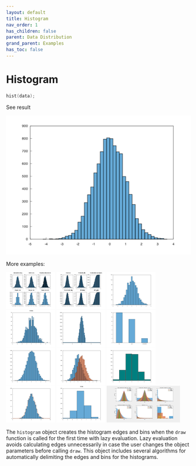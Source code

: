 ```yaml
---
layout: default
title: Histogram
nav_order: 1
has_children: false
parent: Data Distribution
grand_parent: Examples
has_toc: false
---
```

# Histogram

```cpp
hist(data);
```


See result
    
[![example_histogram_1](../data_distribution/histogram/histogram_1.png)](../../../examples/data_distribution/histogram/histogram_1.cpp)

More examples:
    
[![example_histogram_2](../data_distribution/histogram/histogram_2_thumb.png)](../../../examples/data_distribution/histogram/histogram_2.cpp)  [![example_histogram_3](../data_distribution/histogram/histogram_3_thumb.png)](../../../examples/data_distribution/histogram/histogram_3.cpp)  [![example_histogram_4](../data_distribution/histogram/histogram_4_thumb.png)](../../../examples/data_distribution/histogram/histogram_4.cpp)  [![example_histogram_5](../data_distribution/histogram/histogram_5_thumb.png)](../../../examples/data_distribution/histogram/histogram_5.cpp)  [![example_histogram_6](../data_distribution/histogram/histogram_6_thumb.png)](../../../examples/data_distribution/histogram/histogram_6.cpp)  [![example_histogram_7](../data_distribution/histogram/histogram_7_thumb.png)](../../../examples/data_distribution/histogram/histogram_7.cpp)  [![example_histogram_8](../data_distribution/histogram/histogram_8_thumb.png)](../../../examples/data_distribution/histogram/histogram_8.cpp)  [![example_histogram_9](../data_distribution/histogram/histogram_9_thumb.png)](../../../examples/data_distribution/histogram/histogram_9.cpp)  [![example_histogram_10](../data_distribution/histogram/histogram_10_thumb.png)](../../../examples/data_distribution/histogram/histogram_10.cpp)  [![example_histogram_11](../data_distribution/histogram/histogram_11_thumb.png)](../../../examples/data_distribution/histogram/histogram_11.cpp)  [![example_histogram_12](../data_distribution/histogram/histogram_12_thumb.png)](../../../examples/data_distribution/histogram/histogram_12.cpp)  [![example_histogram_14](../data_distribution/histogram/histogram_14_thumb.png)](../../../examples/data_distribution/histogram/histogram_14.cpp)
  

The `histogram` object creates the histogram edges and bins when the `draw` function is called for the first time with lazy evaluation. Lazy evaluation avoids calculating edges unnecessarily in case the user changes the object parameters before calling `draw`. This object includes several algorithms for automatically delimiting the edges and bins for the histograms. 



